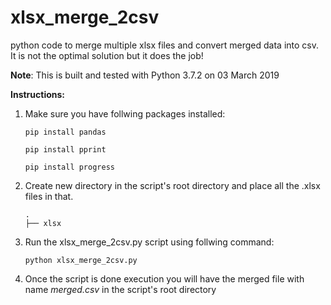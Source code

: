 # xlsx_merge_2csv
python code to merge multiple xlsx files and convert merged data into csv. It is not the optimal solution but it does the job!

**Note**: This is built and tested with Python 3.7.2 on 03 March 2019

**Instructions:**

 1. Make sure you have follwing packages installed:

    ```
    pip install pandas
    
    pip install pprint
    
    pip install progress
    ```

 2. Create new directory in the script's root directory and place all the .xlsx files in that.
    
    ```
    .   
    ├── xlsx 
    ```

 3. Run the xlsx_merge_2csv.py script using follwing command:

    ```
    python xlsx_merge_2csv.py
    ```
 4. Once the script is done execution you will have the merged file with name *merged.csv* in the script's root directory
 
